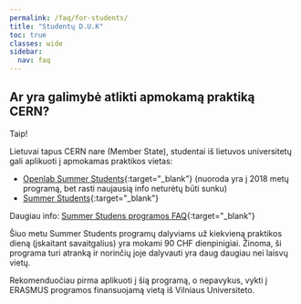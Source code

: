 ```yaml
---
permalink: /faq/for-students/
title: "Studentų D.U.K"
toc: true
classes: wide
sidebar:
  nav: faq
---
```


## Ar yra galimybė atlikti apmokamą praktiką CERN?
Taip!

Lietuvai tapus CERN nare (Member State), studentai iš lietuvos universitetų gali aplikuoti į apmokamas praktikos vietas:
* [Openlab Summer Students](https://home.cern/students-educators/updates/2017/12/applications-open-2018-cern-openlab-summer-students){:target="_blank"} (nuoroda yra į 2018 metų programą, bet rasti naujausią info neturėtų būti sunku)
* [Summer Students](https://home.cern/students-educators/summer-student-programme){:target="_blank"}

Daugiau info: [Summer Studens programos FAQ](https://hr-dep.web.cern.ch/content/summer-students-faq){:target="_blank"}

Šiuo metu Summer Students programų dalyviams už kiekvieną praktikos dieną (įskaitant savaitgalius) yra mokami 90 CHF dienpinigiai. Žinoma, ši programa turi atranką ir norinčių joje dalyvauti yra daug daugiau nei laisvų vietų.

Rekomenduočiau pirma aplikuoti į šią programą, o nepavykus, vykti į ERASMUS programos finansuojamą vietą iš Vilniaus Universiteto.
